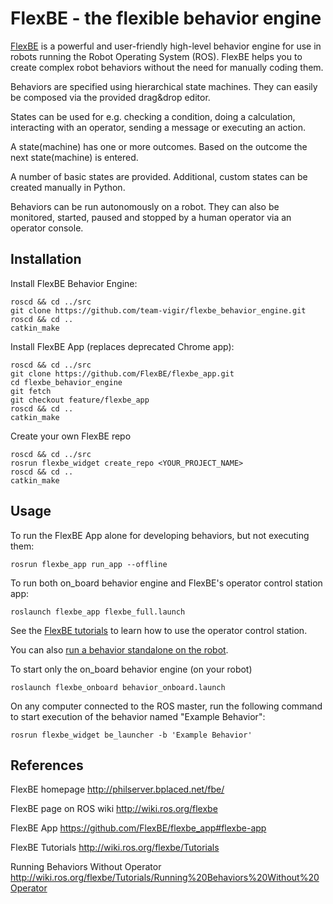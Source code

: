 # FlexBE - the flexible behavior engine

[FlexBE](http://philserver.bplaced.net/fbe/) is a powerful and user-friendly high-level behavior engine for use in robots running the Robot Operating System (ROS). FlexBE helps you to create complex robot behaviors without the need for manually coding them.

Behaviors are specified using hierarchical state machines. They can easily be composed via the provided drag&drop editor.

States can be used for e.g. checking a condition, doing a calculation, interacting with an operator, sending a message or executing an action.

A state(machine) has one or more outcomes. Based on the outcome the next state(machine) is entered.

A number of basic states are provided. Additional, custom states can be created manually in Python.

Behaviors can be run autonomously on a robot. They can also be monitored, started, paused and stopped by a human operator via an operator console.

## Installation

Install FlexBE Behavior Engine:
```
roscd && cd ../src
git clone https://github.com/team-vigir/flexbe_behavior_engine.git
roscd && cd ..
catkin_make
```

Install FlexBE App (replaces deprecated Chrome app):
```
roscd && cd ../src
git clone https://github.com/FlexBE/flexbe_app.git
cd flexbe_behavior_engine
git fetch
git checkout feature/flexbe_app
roscd && cd ..
catkin_make
```

Create your own FlexBE repo
```
roscd && cd ../src
rosrun flexbe_widget create_repo <YOUR_PROJECT_NAME>
roscd && cd ..
catkin_make
```

## Usage

To run the FlexBE App alone for developing behaviors, but not executing them:
```
rosrun flexbe_app run_app --offline
```

To run both on_board behavior engine and FlexBE's operator control station app:
```
roslaunch flexbe_app flexbe_full.launch
```
See the [FlexBE tutorials](http://wiki.ros.org/flexbe/Tutorials) to learn how to use the operator control station.

You can also [run a behavior standalone on the robot](http://wiki.ros.org/flexbe/Tutorials/Running%20Behaviors%20Without%20Operator).

To start only the on_board behavior engine (on your robot)
```
roslaunch flexbe_onboard behavior_onboard.launch

```
On any computer connected to the ROS master, run the following command to start execution of the behavior named "Example Behavior":
```
rosrun flexbe_widget be_launcher -b 'Example Behavior'
```

## References

FlexBE homepage
http://philserver.bplaced.net/fbe/

FlexBE page on ROS wiki
http://wiki.ros.org/flexbe

FlexBE App
https://github.com/FlexBE/flexbe_app#flexbe-app

FlexBE Tutorials
http://wiki.ros.org/flexbe/Tutorials

Running Behaviors Without Operator
http://wiki.ros.org/flexbe/Tutorials/Running%20Behaviors%20Without%20Operator
